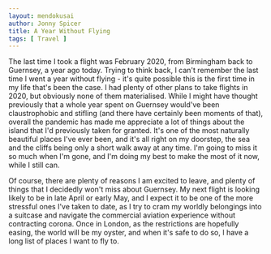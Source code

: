 ```yaml
---
layout: mendokusai
author: Jonny Spicer
title: A Year Without Flying
tags: [ Travel ]
---
```

The last time I took a flight was February 2020, from Birmingham back to Guernsey, a year ago today. Trying to think back, I can't remember the last time I went a year without flying -
it's quite possible this is the first time in my life that's been the case. I had plenty of other plans to take flights in 2020, but obviously none of them
materialised. While I might have thought previously that a whole year spent on Guernsey would've been claustrophobic and stifling (and there have certainly been moments of that),
overall the pandemic has made me appreciate a lot of things about the island that I'd previously taken for granted. It's one of the most naturally beautiful places I've ever been, and
it's all right on my doorstep, the sea and the cliffs being only a short walk away at any time. I'm going to miss it so much when I'm gone, and I'm doing my best to make the most of it
now, while I still can.

Of course, there are plenty of reasons I am excited to leave, and plenty of things that I decidedly won't miss about Guernsey. My next flight is looking likely to be in late April or
early May, and I expect it to be one of the more stressful ones I've taken to date, as I try to cram my worldly belongings into a suitcase and navigate the commercial aviation
experience without contracting corona. Once in London, as the restrictions are hopefully easing, the world will be my oyster, and when it's safe to do so, I have a long list of places
I want to fly to.
